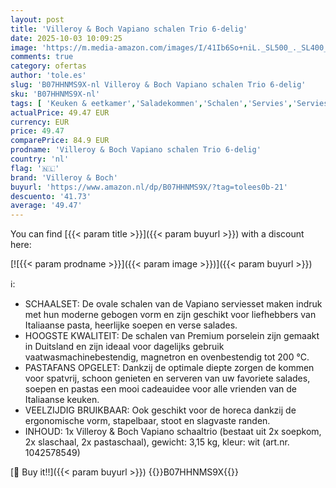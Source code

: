 ```yaml
---
layout: post
title: 'Villeroy & Boch Vapiano schalen Trio 6-delig'
date: 2025-10-03 10:09:25
image: 'https://m.media-amazon.com/images/I/41Ib6So+niL._SL500_._SL400_.jpg'
comments: true
category: ofertas
author: 'tole.es'
slug: 'B07HHNMS9X-nl Villeroy & Boch Vapiano schalen Trio 6-delig'
sku: 'B07HHNMS9X-nl'
tags: [ 'Keuken & eetkamer','Saladekommen','Schalen','Servies','Serviesgoed','Serviesgoed & serveerbestek','Wonen & keuken','villeroy & boch','🇳🇱', ]
actualPrice: 49.47 EUR
currency: EUR
price: 49.47
comparePrice: 84.9 EUR
prodname: 'Villeroy & Boch Vapiano schalen Trio 6-delig'
country: 'nl'
flag: '🇳🇱'
brand: 'Villeroy & Boch'
buyurl: 'https://www.amazon.nl/dp/B07HHNMS9X/?tag=tolees0b-21'
descuento: '41.73'
average: '49.47'
---
```


You can find [{{< param title >}}]({{< param buyurl >}}) with a discount here:

[![{{< param prodname >}}]({{< param image >}})]({{< param buyurl >}})

ℹ️:

- SCHAALSET: De ovale schalen van de Vapiano serviesset maken indruk met hun moderne gebogen vorm en zijn geschikt voor liefhebbers van Italiaanse pasta, heerlijke soepen en verse salades.
- HOOGSTE KWALITEIT: De schalen van Premium porselein zijn gemaakt in Duitsland en zijn ideaal voor dagelijks gebruik vaatwasmachinebestendig, magnetron en ovenbestendig tot 200 °C.
- PASTAFANS OPGELET: Dankzij de optimale diepte zorgen de kommen voor spatvrij, schoon genieten en serveren van uw favoriete salades, soepen en pastas een mooi cadeauidee voor alle vrienden van de Italiaanse keuken.
- VEELZIJDIG BRUIKBAAR: Ook geschikt voor de horeca dankzij de ergonomische vorm, stapelbaar, stoot en slagvaste randen.
- INHOUD: 1x Villeroy & Boch Vapiano schaaltrio (bestaat uit 2x soepkom, 2x slaschaal, 2x pastaschaal), gewicht: 3,15 kg, kleur: wit (art.nr. 1042578549)

[🛒 Buy it!!]({{< param buyurl >}})
{{<world>}}B07HHNMS9X{{</world>}}
